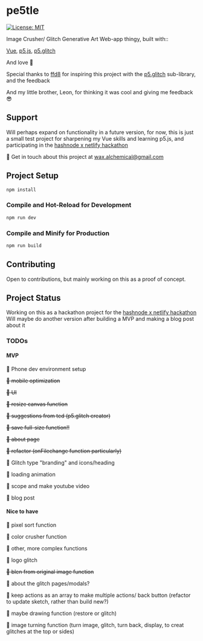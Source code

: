 # pe5tle
 [![License: MIT](https://img.shields.io/badge/License-MIT-yellow.svg)](https://opensource.org/licenses/MIT)

Image Crusher/ Glitch Generative Art Web-app thingy, built with::

[Vue](https://vuejs.org/), [p5.js](https://p5js.org/), [p5.glitch](https://p5.glitch.me/)

And love :black_heart:

Special thanks to [ffd8](https://github.com/ffd8) for inspiring this project with the [p5.glitch](https://p5.glitch.me/) sub-library, and the feedback

And my little brother, Leon, for thinking it was cool and giving me feedback :sunglasses:

## Support

Will perhaps expand on functionality in a future version, for now, this is just a small test project for sharpening my Vue skills and learning p5.js, and participating in the [hashnode x netlify hackathon](https://townhall.hashnode.com/netlify-hackathon)

:love_letter: Get in touch about this project at wax.alchemical@gmail.com

## Project Setup

```sh
npm install
```

### Compile and Hot-Reload for Development

```sh
npm run dev
```

### Compile and Minify for Production

```sh
npm run build
```

## Contributing

Open to contributions, but mainly working on this as a proof of concept.

## Project Status

Working on this as a hackathon project for the [hashnode x netlify hackathon](https://townhall.hashnode.com/netlify-hackathon)
Will maybe do another version after building a MVP and making a blog post about it

### TODOs

#### MVP

:black_heart: Phone dev environment setup

~~:black_heart: mobile optimization~~

~~:black_heart: UI~~

~~:black_heart: resize canvas function~~

~~:black_heart: suggestions from ted (p5.glitch creator)~~

~~:black_heart: save full-size function!!~~

~~:black_heart: about page~~

~~:black_heart: refactor (onFilechange function particularly)~~

:black_heart: Glitch type "branding" and icons/heading

:black_heart: loading animation

:black_heart: scope and make youtube video

:black_heart: blog post


#### Nice to have

:black_heart: pixel sort function

:black_heart: color crusher function

:black_heart: other, more complex functions

:black_heart: logo glitch

~~:black_heart: blen from original image function~~

:black_heart: about the glitch pages/modals?

:black_heart: keep actions as an array to make multiple actions/ back button (refactor to update sketch, rather than build new?)

:black_heart: maybe drawing function (restore or glitch)

:black_heart: image turning function (turn image, glitch, turn back, display, to creat glitches at the top or sides)


